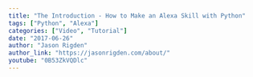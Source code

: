 ```yaml
---
title: "The Introduction - How to Make an Alexa Skill with Python"
tags: ["Python", "Alexa"]
categories: ["Video", "Tutorial"]
date: "2017-06-26"
author: "Jason Rigden"
author_link: "https://jasonrigden.com/about/"
youtube: "0B53ZkVQDlc"
---
```

